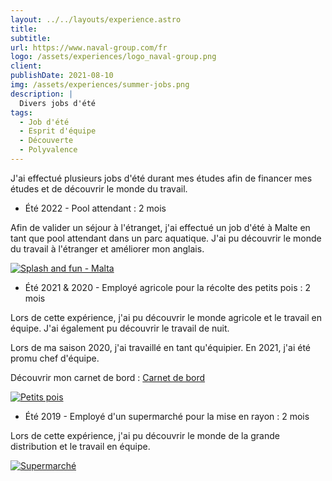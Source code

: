 ```yaml
---
layout: ../../layouts/experience.astro
title: 
subtitle: 
url: https://www.naval-group.com/fr
logo: /assets/experiences/logo_naval-group.png
client: 
publishDate: 2021-08-10
img: /assets/experiences/summer-jobs.png
description: |
  Divers jobs d'été
tags:
  - Job d'été
  - Esprit d'équipe
  - Découverte
  - Polyvalence
---
```


J'ai effectué plusieurs jobs d'été durant mes études afin de financer mes études et de découvrir le monde du travail.

- Été 2022 - Pool attendant : 2 mois 

Afin de valider un séjour à l'étranget, j'ai effectué un job d'été à Malte en tant que pool attendant dans un parc aquatique. J'ai pu découvrir le monde du travail à l'étranger et améliorer mon anglais.

[![Splash and fun - Malta](/assets/experiences/splash.jpg)](https://splashandfunmalta.com/)

- Été 2021 & 2020 - Employé agricole pour la récolte des petits pois : 2 mois

Lors de cette expérience, j'ai pu découvrir le monde agricole et le travail en équipe. J'ai également pu découvrir le travail de nuit.

Lors de ma saison 2020, j'ai travaillé en tant qu'équipier. En 2021, j'ai été promu chef d'équipe.

Découvrir mon carnet de bord : [Carnet de bord](https://carnet-de-bord.clementyziquel.fr/accueil)

[![Petits pois](/assets/experiences/petits-pois.jpg)](https://www.eureden.com/fr)

- Été 2019 - Employé d'un supermarché pour la mise en rayon : 2 mois

Lors de cette expérience, j'ai pu découvrir le monde de la grande distribution et le travail en équipe.

[![Supermarché](/assets/experiences/supermarche.jpg)](https://www.e.leclerc/)